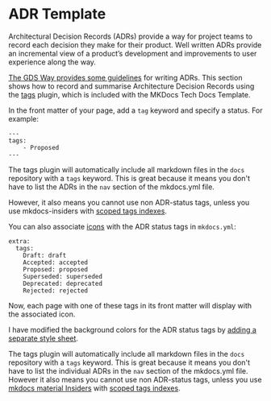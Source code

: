 # ADR Template

Architectural Decision Records (ADRs) provide a way for project teams to record each decision they make for their product. Well written ADRs provide an incremental view of a product’s development and improvements to user experience along the way.

[The GDS Way provides some guidelines][gds_way] for writing ADRs. This section shows how to record and summarise Architecture Decision Records using the [tags][tags_plugin] plugin, which is included with the MKDocs Tech Docs Template.

In the front matter of your page, add a `tag` keyword and specify a status. For example:

```
---
tags:
    - Proposed
---
```
The tags plugin will automatically include all markdown files in the `docs` repository with a `tags` keyword. This is great because it means you don't have to list the ADRs in the `nav` section of the mkdocs.yml file.

However, it also means you cannot use non ADR-status tags, unless you use mkdocs-insiders with [scoped tags indexes][scoped_tags].

You can also associate [icons][icons] with the ADR status tags in `mkdocs.yml`:

```
extra:
  tags:
    Draft: draft
    Accepted: accepted
    Proposed: proposed
    Superseded: superseded
    Deprecated: deprecated
    Rejected: rejected
```

Now, each page with one of these tags in its front matter will display with the associated icon.

I have modified the background colors for the ADR status tags by [adding a separate style sheet](https://squidfunk.github.io/mkdocs-material/customization/#additional-css).

The tags plugin will automatically include all markdown files in the `docs` repository with a `tags` keyword. This is great because it means you don't have to list the individual ADRs in the `nav` section of the mkdocs.yml file. However it also means you cannot use non ADR-status tags, unless you use [mkdocs material Insiders](https://squidfunk.github.io/mkdocs-material/insiders/) with [scoped tags indexes](https://squidfunk.github.io/mkdocs-material/setup/setting-up-tags/?h=tags#+tags.tags_extra_files).

[gds_way]: https://gds-way.cloudapps.digital/standards/architecture-decisions.html#documenting-architecture-decisions
[tags_plugin]: https://squidfunk.github.io/mkdocs-material/setup/setting-up-tags/?h=tags
[scoped_tags]: https://squidfunk.github.io/mkdocs-material/setup/setting-up-tags/?h=tags#+tags.tags_extra_files
[icons]: https://squidfunk.github.io/mkdocs-material/setup/setting-up-tags/?h=tags#tag-icons-and-identifiers